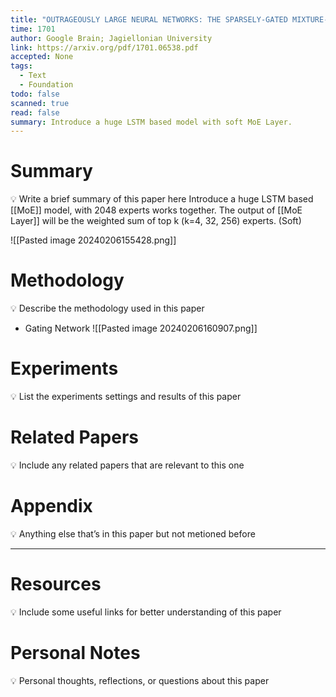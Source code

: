 ```yaml
---
title: "OUTRAGEOUSLY LARGE NEURAL NETWORKS: THE SPARSELY-GATED MIXTURE-OF-EXPERTS LAYER"
time: 1701
author: Google Brain; Jagiellonian University
link: https://arxiv.org/pdf/1701.06538.pdf
accepted: None
tags:
  - Text
  - Foundation
todo: false
scanned: true
read: false
summary: Introduce a huge LSTM based model with soft MoE Layer.
---
```

# Summary
💡 Write a brief summary of this paper here
Introduce a huge LSTM based [[MoE]] model, with 2048 experts works together.
The output of [[MoE Layer]] will be the weighted sum of top k (k=4, 32, 256) experts. (Soft)

![[Pasted image 20240206155428.png]]
# Methodology
💡 Describe the methodology used in this paper
- Gating Network
	![[Pasted image 20240206160907.png]]
# Experiments
💡 List the experiments settings and results of this paper

# Related Papers
💡 Include any related papers that are relevant to this one

# Appendix
💡 Anything else that’s in this paper but not metioned before

---
# Resources
💡 Include some useful links for better understanding of this paper

# Personal Notes
💡 Personal thoughts, reflections, or questions about this paper